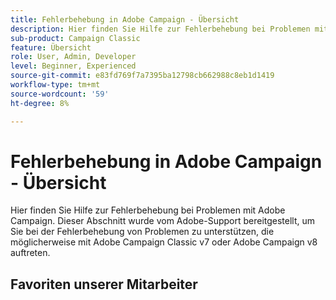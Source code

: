 ```yaml
---
title: Fehlerbehebung in Adobe Campaign - Übersicht
description: Hier finden Sie Hilfe zur Fehlerbehebung bei Problemen mit Adobe Campaign.
sub-product: Campaign Classic
feature: Übersicht
role: User, Admin, Developer
level: Beginner, Experienced
source-git-commit: e83fd769f7a7395ba12798cb662988c8eb1d1419
workflow-type: tm+mt
source-wordcount: '59'
ht-degree: 8%

---
```



# Fehlerbehebung in Adobe Campaign - Übersicht

Hier finden Sie Hilfe zur Fehlerbehebung bei Problemen mit Adobe Campaign. Dieser Abschnitt wurde vom Adobe-Support bereitgestellt, um Sie bei der Fehlerbehebung von Problemen zu unterstützen, die möglicherweise mit Adobe Campaign Classic v7 oder Adobe Campaign v8 auftreten.

## Favoriten unserer Mitarbeiter
